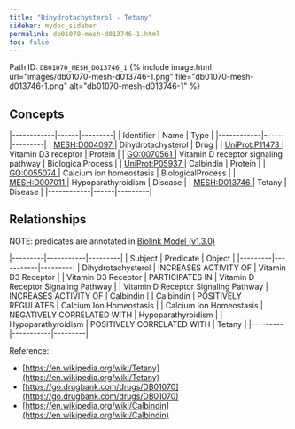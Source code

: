 ```yaml
---
title: "Dihydrotachysterol - Tetany"
sidebar: mydoc_sidebar
permalink: db01070-mesh-d013746-1.html
toc: false 
---
```



Path ID: `DB01070_MESH_D013746_1`
{% include image.html url="images/db01070-mesh-d013746-1.png" file="db01070-mesh-d013746-1.png" alt="db01070-mesh-d013746-1" %}

## Concepts

|------------|------|---------|
| Identifier | Name | Type    |
|------------|------|---------|
| <a href="https://identifiers.org/MESH:D004097">MESH:D004097 </a> | Dihydrotachysterol | Drug |
| <a href="https://identifiers.org/UniProt:P11473">UniProt:P11473 </a> | Vitamin D3 receptor | Protein |
| <a href="https://identifiers.org/GO:0070561">GO:0070561 </a> | Vitamin D receptor signaling pathway | BiologicalProcess |
| <a href="https://identifiers.org/UniProt:P05937">UniProt:P05937 </a> | Calbindin | Protein |
| <a href="https://identifiers.org/GO:0055074">GO:0055074 </a> | Calcium ion homeostasis | BiologicalProcess |
| <a href="https://identifiers.org/MESH:D007011">MESH:D007011 </a> | Hypoparathyroidism | Disease |
| <a href="https://identifiers.org/MESH:D013746">MESH:D013746 </a> | Tetany | Disease |
|------------|------|---------|

## Relationships


NOTE: predicates are annotated in <a href="https://github.com/biolink/biolink-model/releases/tag/v1.3.0">Biolink Model (v1.3.0)</a>

|---------|-----------|---------|
| Subject | Predicate | Object  |
|---------|-----------|---------|
| Dihydrotachysterol | INCREASES ACTIVITY OF | Vitamin D3 Receptor |
| Vitamin D3 Receptor | PARTICIPATES IN | Vitamin D Receptor Signaling Pathway |
| Vitamin D Receptor Signaling Pathway | INCREASES ACTIVITY OF | Calbindin |
| Calbindin | POSITIVELY REGULATES | Calcium Ion Homeostasis |
| Calcium Ion Homeostasis | NEGATIVELY CORRELATED WITH | Hypoparathyroidism |
| Hypoparathyroidism | POSITIVELY CORRELATED WITH | Tetany |
|---------|-----------|---------|

Reference: 
  - [https://en.wikipedia.org/wiki/Tetany](https://en.wikipedia.org/wiki/Tetany)
  - [https://go.drugbank.com/drugs/DB01070](https://go.drugbank.com/drugs/DB01070)
  - [https://en.wikipedia.org/wiki/Calbindin](https://en.wikipedia.org/wiki/Calbindin)
